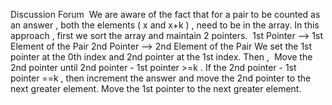 Discussion Forum
​
We are aware of the fact that for a pair to be counted as an answer , both the elements ( x and x+k ) , need to be in the array.
In this approach , first we sort the array and maintain 2 pointers.
​
1st Pointer --> 1st Element of the Pair
2nd Pointer --> 2nd Element of the Pair
We set the 1st pointer at the 0th index and 2nd pointer at the 1st index. Then ,
​
Move the 2nd pointer until 2nd pointer - 1st pointer >=k .
If the 2nd pointer - 1st pointer ==k , then increment the answer and move the 2nd pointer to the next greater element.
Move the 1st pointer to the next greater element.
​
​
​